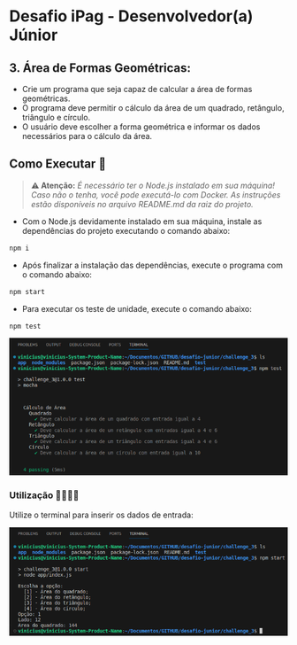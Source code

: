 # Desafio iPag - Desenvolvedor(a) Júnior

## 3. Área de Formas Geométricas:

* Crie um programa que seja capaz de calcular a área de formas geométricas.
* O programa deve permitir o cálculo da área de um quadrado, retângulo, triângulo e círculo.
* O usuário deve escolher a forma geométrica e informar os dados necessários para o cálculo da área.

## Como Executar 🐧

> **⚠️ Atenção:** _É necessário ter o Node.js instalado em sua máquina! Caso não o tenha, você pode executá-lo com Docker. As instruções estão disponíveis no arquivo README.md da raiz do projeto._

- Com o Node.js devidamente instalado em sua máquina, instale as dependências do projeto executando o comando abaixo:

```bash
npm i
```

- Após finalizar a instalação das dependências, execute o programa com o comando abaixo:

```bash
npm start
```

- Para executar os teste de unidade, execute o comando abaixo:

```bash
npm test
```

![Executando os testes da aplicação](/img/challenge3-test.png)

### Utilização 🧑‍💻👩‍💻

Utilize o terminal para inserir os dados de entrada:

![Executando aplicação](/img/challenge3.png)